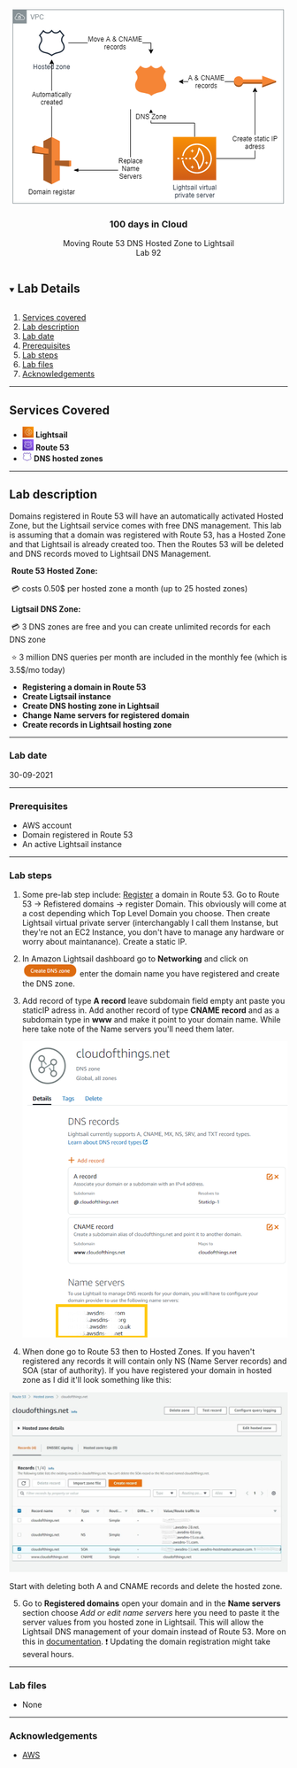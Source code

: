 <br />
<p align="center">
  <a href="https://github.com/CloudedThings/100-Days-in-Cloud">
    <img src="img/diagram.png" alt="cloudofthings" width="492" height="352">
  </a>


  <h3 align="center">100 days in Cloud</h3>

  <p align="center">
    Moving Route 53 DNS Hosted Zone to Lightsail
    <br />
    Lab 92
    <br />
  </p>

</p>

<details open="open">
  <summary><h2 style="display: inline-block">Lab Details</h2></summary>
  <ol>
    <li><a href="#services-covered">Services covered</a>
    <li><a href="#lab-description">Lab description</a></li>
    </li>
    <li><a href="#lab-date">Lab date</a></li>
    <li><a href="#prerequisites">Prerequisites</a></li>    
    <li><a href="#lab-steps">Lab steps</a></li>
    <li><a href="#lab-files">Lab files</a></li>
    <li><a href="#acknowledgements">Acknowledgements</a></li>
  </ol>
</details>

---

## Services Covered
* <img src="img\image-20210930143233301.png" alt="image-20210930143233301" style="zoom:25%;" /> **Lightsail**
* <img src="img\image-20210930143342676.png" alt="image-20210930143342676" style="zoom:25%;" /> **Route 53**
* <img src="img\image-20210930143430218.png" alt="image-20210930143430218" style="zoom:35%;" /> **DNS hosted zones**

---

## Lab description
Domains registered in Route 53 will have an automatically activated Hosted Zone, but the Lightsail service comes with free DNS management. This lab is assuming that a domain was registered with Route 53, has a Hosted Zone and that Lightsail is already created too. Then the Routes 53 will be deleted and DNS records moved to Lightsail DNS Management.

​	**Route 53 Hosted Zone:**

​			:credit_card: costs 0.50$ per hosted zone a month (up to 25 hosted zones)

​	**Ligtsail DNS Zone:**

​			:credit_card: 3 DNS zones are free and you can create unlimited records for each DNS zone

​			:star: 3 million DNS queries per month are included in the monthly fee (which is 3.5$/mo today)



* **Registering a domain in Route 53**
* **Create Ligtsail instance**
* **Create DNS hosting zone in Lightsail**
* **Change Name servers for registered domain**
* **Create records in Lightsail hosting zone**

---

### Lab date
30-09-2021

---

### Prerequisites
* AWS account
* Domain registered in Route 53
* An active Lightsail instance

---

### Lab steps
1. Some pre-lab step include: [Register](https://docs.aws.amazon.com/Route53/latest/DeveloperGuide/domain-register.html) a domain in Route 53. Go to Route 53 -> Refistered domains -> register Domain. This obviously will come at a cost depending which Top Level Domain you choose. Then create Lightsail virtual private server (interchangably I call them Instanse, but they're not an EC2 Instance, you don't have to manage any hardware or worry about maintanance). Create a static IP. 

2. In Amazon Lightsail dashboard go to **Networking** and click on <img src="img\image-20210930144342057.png" alt="image-20210930144342057" style="zoom:67%;" /> enter the domain name you have registered and create the DNS zone.  

3. Add record of type **A record** leave subdomain field empty ant paste you staticIP adress in. Add another record of type **CNAME record** and as a subdomain type in **www** and make it point to your domain name. While here take note of the Name servers you'll need them later.

   ![image-20210930150720264](img/image-20210930150720264.png)

4.  When done go to Route 53 then to Hosted Zones. If you haven't registered any records it will contain only NS (Name Server records) and SOA (star of authority). If you have registered your domain in hosted zone as I did it'll look something like this:

   ![image-20210930145246814](img/image-20210930145246814.png)

   Start with deleting both A and CNAME records and delete the hosted zone.

5. Go to **Registered domains** open your domain and in the **Name servers** section choose *Add or edit name servers* here you need to paste it the server values from you hosted zone in Lightsail. This will allow the Lightsail DNS management of your domain instead of Route 53. More on this in [documentation](https://docs.aws.amazon.com/Route53/latest/DeveloperGuide/domain-name-servers-glue-records.html#domain-name-servers-glue-records-adding-changing). :exclamation: Updating the domain registration might take several hours.
---

### Lab files
* None

---

### Acknowledgements
* [AWS](https://docs.aws.amazon.com/Route53/latest/DeveloperGuide/domain-name-servers-glue-records.html#domain-name-servers-glue-records-adding-changing)


